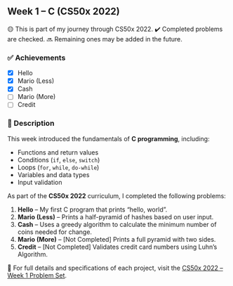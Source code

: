 ## Week 1 – C (CS50x 2022)

🟡 This is part of my journey through CS50x 2022.
✔️ Completed problems are checked.
🔜 Remaining ones may be added in the future.

### ✅ Achievements

- [x] Hello
- [x] Mario (Less)
- [x] Cash
- [ ] Mario (More)
- [ ] Credit

### 📄 Description

This week introduced the fundamentals of **C programming**, including:

- Functions and return values  
- Conditions (`if`, `else`, `switch`)  
- Loops (`for`, `while`, `do-while`)  
- Variables and data types  
- Input validation  

As part of the **CS50x 2022** curriculum, I completed the following problems:

1. **Hello** – My first C program that prints “hello, world”.
2. **Mario (Less)** – Prints a half-pyramid of hashes based on user input.
3. **Cash** – Uses a greedy algorithm to calculate the minimum number of coins needed for change.
4. **Mario (More)** – [Not Completed] Prints a full pyramid with two sides.
5. **Credit** – [Not Completed] Validates credit card numbers using Luhn’s Algorithm.

📘 For full details and specifications of each project, visit the [CS50x 2022 – Week 1 Problem Set](https://cs50.harvard.edu/x/2022/psets/1/).
